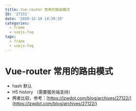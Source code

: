 ```yaml
---
title: Vue-router 常用的路由模式
ID: '27151'
date: '2020-12-10 14:39:35'
categories:
  - frame
  - vuejs-faq
tags:
  - frame
  - vuejs-faq
---
```


# Vue-router 常用的路由模式

- hash 默认
- H5 history （需要服务端支持）
- 两者比较，参考：[https://lzwdot.com/blog/archives/27122/](https://lzwdot.com/blog/archives/27122/)
 
 
 
 
 
 
 
 
 
 
 
 
 
 
 
 
 
 
 
 
 
 
 
 
 
